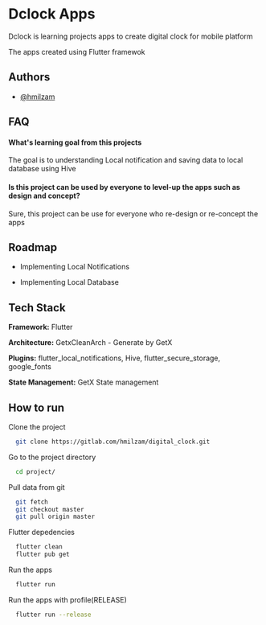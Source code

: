 
# Dclock Apps

Dclock is learning projects apps to create digital clock for mobile platform

The apps created using Flutter framewok







## Authors

- [@hmilzam](https://gitlab.com/users/hmilzam/projects)


## FAQ

#### What's learning goal from this projects

The goal is  to understanding Local notification and saving data to local database using Hive

#### Is this project can be used by everyone to level-up the apps such as design and concept?

Sure, this project can be use for everyone who re-design or re-concept the apps


## Roadmap

- Implementing Local Notifications

- Implementing Local Database



## Tech Stack

**Framework:** Flutter

**Architecture:** GetxCleanArch - Generate by GetX

**Plugins:** flutter_local_notifications, Hive, flutter_secure_storage, google_fonts

**State Management:** GetX State management




## How to run

Clone the project

```bash
  git clone https://gitlab.com/hmilzam/digital_clock.git
```

Go to the project directory

```bash
  cd project/
```

Pull data from git

```bash
  git fetch
  git checkout master
  git pull origin master
```

Flutter depedencies

```bash
  flutter clean
  flutter pub get
```

Run the apps

```bash
  flutter run
```

Run the apps with profile(RELEASE)

```bash
  flutter run --release
```
